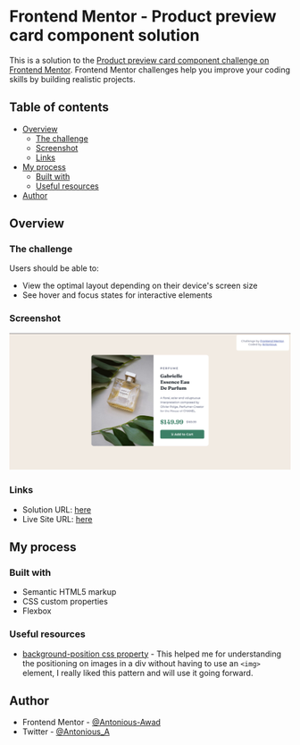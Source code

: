 # Frontend Mentor - Product preview card component solution

This is a solution to the [Product preview card component challenge on Frontend Mentor](https://www.frontendmentor.io/challenges/product-preview-card-component-GO7UmttRfa). Frontend Mentor challenges help you improve your coding skills by building realistic projects. 

## Table of contents

- [Overview](#overview)
  - [The challenge](#the-challenge)
  - [Screenshot](#screenshot)
  - [Links](#links)
- [My process](#my-process)
  - [Built with](#built-with)
  - [Useful resources](#useful-resources)
- [Author](#author)

## Overview

### The challenge

Users should be able to:

- View the optimal layout depending on their device's screen size
- See hover and focus states for interactive elements

### Screenshot
![](./screenshot.png)

### Links

- Solution URL: [here](https://github.com/Antonious-Awad/product-preview-card-component)
- Live Site URL: [here](https://antonious-awad.github.io/product-preview-card-component/)

## My process

### Built with

- Semantic HTML5 markup
- CSS custom properties
- Flexbox

### Useful resources

- [background-position css property](https://developer.mozilla.org/en-US/docs/Web/CSS/background-position) - This helped me for understanding the positioning on images in a div without having to use an `<img>` element, I really liked this pattern and will use it going forward.
## Author
- Frontend Mentor - [@Antonious-Awad](https://www.frontendmentor.io/profile/Antonious-Awad)
- Twitter - [@Antonious_A](https://www.twitter.com/Antonious_A)